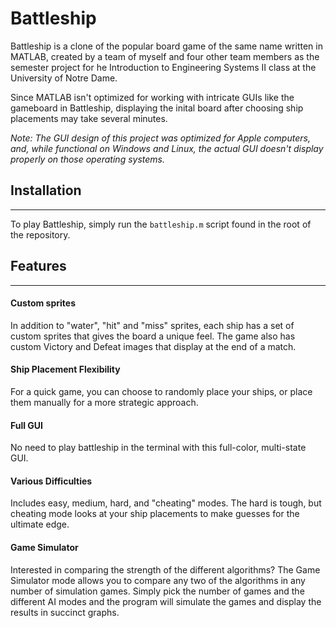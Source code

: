 # Battleship

Battleship is a clone of the popular board game of the same name written in MATLAB, created by a team of myself and four other team members as the semester project for he Introduction to Engineering Systems II class at the University of Notre Dame. 

Since MATLAB isn't optimized for working with intricate GUIs like the gameboard in Battleship, displaying the inital board after choosing ship placements may take several minutes.

*Note: The GUI design of this project was optimized for Apple computers, and, while functional on Windows and Linux, the actual GUI doesn't display properly on those operating systems.*

## Installation
---
To play Battleship, simply run the `battleship.m` script found in the root of the repository.

## Features
---
#### Custom sprites
In addition to "water", "hit" and "miss" sprites, each ship has a set of custom sprites that gives the board a unique feel. The game also has custom Victory and Defeat images that display at the end of a match.

#### Ship Placement Flexibility
For a quick game, you can choose to randomly place your ships, or place them manually for a more strategic approach.

#### Full GUI
No need to play battleship in the terminal with this full-color, multi-state GUI.

#### Various Difficulties
Includes easy, medium, hard, and "cheating" modes. The hard is tough, but cheating mode looks at your ship placements to make guesses for the ultimate edge.

#### Game Simulator
Interested in comparing the strength of the different algorithms? The Game Simulator mode allows you to compare any two of the algorithms in any number of simulation games. Simply pick the number of games and the different AI modes and the program will simulate the games and display the results in succinct graphs.






